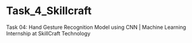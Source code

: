 # Task_4_Skillcraft
Task 04: Hand Gesture Recognition Model using CNN | Machine Learning Internship at SkillCraft Technology
